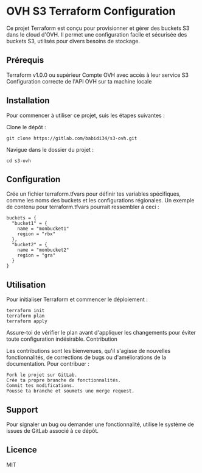 # OVH S3 Terraform Configuration

Ce projet Terraform est conçu pour provisionner et gérer des buckets S3 dans le cloud d'OVH. Il permet une configuration facile et sécurisée des buckets S3, utilisés pour divers besoins de stockage.

## Prérequis

Terraform v1.0.0 ou supérieur
Compte OVH avec accès à leur service S3
Configuration correcte de l'API OVH sur ta machine locale

## Installation

Pour commencer à utiliser ce projet, suis les étapes suivantes :

Clone le dépôt :

```
git clone https://gitlab.com/babidi34/s3-ovh.git
```

Navigue dans le dossier du projet :

```
cd s3-ovh
```

## Configuration

Crée un fichier terraform.tfvars pour définir tes variables spécifiques, comme les noms des buckets et les configurations régionales. Un exemple de contenu pour terraform.tfvars pourrait ressembler à ceci :

```
buckets = {
  "bucket1" = {
    name = "monbucket1"
    region = "rbx"
  },
  "bucket2" = {
    name = "monbucket2"
    region = "gra"
  }
}
```

## Utilisation

Pour initialiser Terraform et commencer le déploiement :

```
terraform init
terraform plan
terraform apply
```

Assure-toi de vérifier le plan avant d'appliquer les changements pour éviter toute configuration indésirable.
Contribution

Les contributions sont les bienvenues, qu'il s'agisse de nouvelles fonctionnalités, de corrections de bugs ou d'améliorations de la documentation. Pour contribuer :

    Fork le projet sur GitLab.
    Crée ta propre branche de fonctionnalités.
    Commit tes modifications.
    Pousse ta branche et soumets une merge request.

## Support

Pour signaler un bug ou demander une fonctionnalité, utilise le système de issues de GitLab associé à ce dépôt.

## Licence

MIT